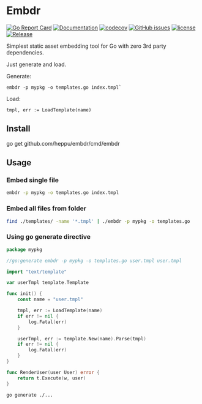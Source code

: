 # Embdr
[![Go Report Card](https://goreportcard.com/badge/github.com/heppu/embdr)](https://goreportcard.com/report/github.com/heppu/embdr)
[![Documentation](https://godoc.org/github.com/heppu/embdr?status.svg)](https://pkg.go.dev//github.com/heppu/embdr)
[![codecov](https://codecov.io/gh/heppu/embdr/branch/master/graph/badge.svg)](https://codecov.io/gh/heppu/embdr)
[![GitHub issues](https://img.shields.io/github/issues/heppu/embdr.svg)](https://github.com/heppu/embdr/issues)
[![license](https://img.shields.io/github/license/heppu/embdr.svg?maxAge=2592000)](https://github.com/heppu/embdr/LICENSE)
[![Release](https://img.shields.io/github/release/heppu/embdr.svg?label=Release)](https://github.com/heppu/embdr/releases)


Simplest static asset embedding tool for Go with zero 3rd party dependencies.

Just generate and load.

Generate:
```
embdr -p mypkg -o templates.go index.tmpl`
```

Load:
```
tmpl, err := LoadTemplate(name)
```

## Install

go get github.com/heppu/embdr/cmd/embdr

## Usage

### Embed single file

```bash
embdr -p mypkg -o templates.go index.tmpl
```

### Embed all files from folder

```bash
find ./templates/ -name '*.tmpl' | ./embdr -p mypkg -o templates.go
```

### Using go generate directive

```go
package mypkg

//go:generate embdr -p mypkg -o templates.go user.tmpl user.tmpl

import "text/template"

var userTmpl template.Template

func init() {
	const name = "user.tmpl"

	tmpl, err := LoadTemplate(name)
	if err != nil {
		log.Fatal(err)
	}

	userTmpl, err := template.New(name).Parse(tmpl)
	if err != nil {
		log.Fatal(err)
	}
}

func RenderUser(user User) error {
	return t.Execute(w, user)
}
```

```bash
go generate ./...
```
